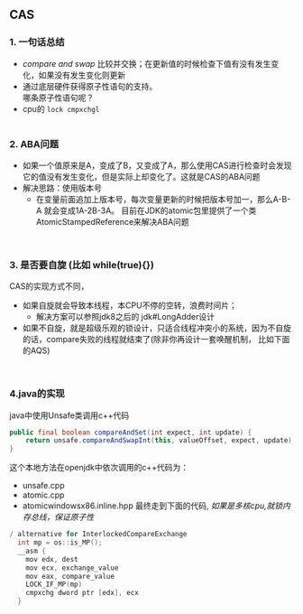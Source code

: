 ## CAS  

### 1. 一句话总结

- *compare and swap* 比较并交换；在更新值的时候检查下值有没有发生变化，如果没有发生变化则更新 
- 通过底层硬件获得原子性语句的支持。  
  哪条原子性语句呢？  
- cpu的 `lock cmpxchgl`  
  <br>

### 2. ABA问题

- 如果一个值原来是A，变成了B，又变成了A，那么使用CAS进行检查时会发现它的值没有发生变化，但是实际上却变化了。这就是CAS的ABA问题
- 解决思路：使用版本号
  - 在变量前面追加上版本号，每次变量更新的时候把版本号加一，那么A-B-A 就会变成1A-2B-3A。 目前在JDK的atomic包里提供了一个类AtomicStampedReference来解决ABA问题  

<br>

### 3. 是否要自旋 (比如 while(true){})

CAS的实现方式不同，

- 如果自旋就会导致本线程，本CPU不停的空转，浪费时间片；
  - 解决方案可以参照jdk8之后的 jdk#LongAdder设计
- 如果不自旋，就是超级乐观的锁设计，只适合线程冲突小的系统，因为不自旋的话，compare失败的线程就结束了(除非你再设计一套唤醒机制， 比如下面的AQS)

<br>

### 4.java的实现

java中使用Unsafe类调用c++代码

```java
public final boolean compareAndSet(int expect, int update) {   
    return unsafe.compareAndSwapInt(this, valueOffset, expect, update);
}
```

这个本地方法在openjdk中依次调用的c++代码为：

- unsafe.cpp
- atomic.cpp
- atomicwindowsx86.inline.hpp
  最终走到下面的代码, *如果是多核cpu,就锁内存总线，保证原子性*

```c++
/ alternative for InterlockedCompareExchange
  int mp = os::is_MP();
  __asm {
    mov edx, dest
    mov ecx, exchange_value
    mov eax, compare_value
    LOCK_IF_MP(mp)
    cmpxchg dword ptr [edx], ecx
  }

```



